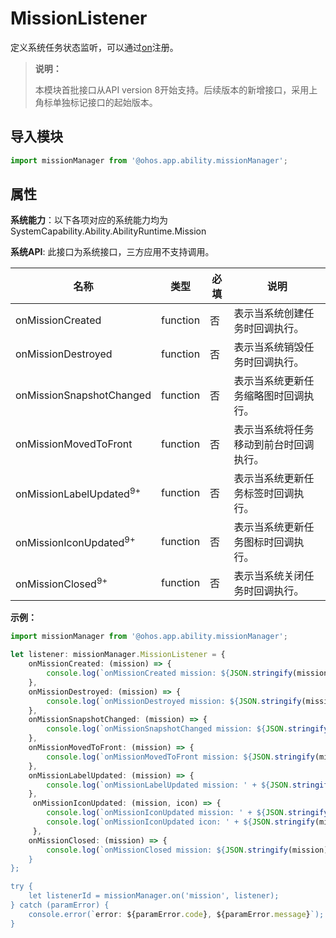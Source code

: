 # MissionListener

定义系统任务状态监听，可以通过[on](js-apis-app-ability-missionManager.md#missionmanageron)注册。

> **说明：**
> 
> 本模块首批接口从API version 8开始支持。后续版本的新增接口，采用上角标单独标记接口的起始版本。 

## 导入模块

```ts
import missionManager from '@ohos.app.ability.missionManager';
```

## 属性

**系统能力**：以下各项对应的系统能力均为SystemCapability.Ability.AbilityRuntime.Mission

**系统API**: 此接口为系统接口，三方应用不支持调用。

| 名称        | 类型                 | 必填 | 说明                                                         |
| ----------- | -------- | ---- | ------------------------------------------------------------ |
| onMissionCreated    | function               | 否   | 表示当系统创建任务时回调执行。                                |
| onMissionDestroyed   | function               | 否   | 表示当系统销毁任务时回调执行。 |
| onMissionSnapshotChanged   | function               | 否   | 表示当系统更新任务缩略图时回调执行。 |
| onMissionMovedToFront   | function               | 否   | 表示当系统将任务移动到前台时回调执行。 |
| onMissionLabelUpdated<sup>9+</sup>   | function               | 否   | 表示当系统更新任务标签时回调执行。 |
| onMissionIconUpdated<sup>9+</sup>   | function               | 否   | 表示当系统更新任务图标时回调执行。 |
| onMissionClosed<sup>9+</sup>   | function               | 否   | 表示当系统关闭任务时回调执行。 |

**示例：**
```ts
import missionManager from '@ohos.app.ability.missionManager';

let listener: missionManager.MissionListener = {
    onMissionCreated: (mission) => {
        console.log(`onMissionCreated mission: ${JSON.stringify(mission)}`);
    },
    onMissionDestroyed: (mission) => {
        console.log(`onMissionDestroyed mission: ${JSON.stringify(mission)}`);
    },
    onMissionSnapshotChanged: (mission) => {
        console.log(`onMissionSnapshotChanged mission: ${JSON.stringify(mission)}`);
    },
    onMissionMovedToFront: (mission) => {
        console.log(`onMissionMovedToFront mission: ${JSON.stringify(mission)}`);
    },
    onMissionLabelUpdated: (mission) => {
        console.log(`onMissionLabelUpdated mission: ' + ${JSON.stringify(mission)}`);
    },
     onMissionIconUpdated: (mission, icon) => {
        console.log(`onMissionIconUpdated mission: ' + ${JSON.stringify(mission)}`);
        console.log(`onMissionIconUpdated icon: ' + ${JSON.stringify(mission)}`);
     },
    onMissionClosed: (mission) => {
        console.log(`onMissionClosed mission: ${JSON.stringify(mission)}');
    }
};

try {
    let listenerId = missionManager.on('mission', listener);
} catch (paramError) {
    console.error(`error: ${paramError.code}, ${paramError.message}`);
}
```